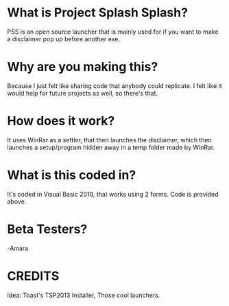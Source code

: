 # What is Project Splash Splash?
PSS is an open source launcher that is mainly used for if you want to make a disclaimer pop up before another exe.

# Why are you making this?
Because I just felt like sharing code that anybody could replicate.
I felt like it would help for future projects as well, so there's that.

# How does it work?
It uses WinRar as a settler, that then launches the disclaimer, which then launches a setup/program hidden away in a temp folder made by WinRar.

# What is this coded in?
It's coded in Visual Basic 2010, that works using 2 forms. Code is provided above.

# Beta Testers?
-Amara

# CREDITS
Idea: Toast's TSP2013 Installer, Those cool launchers.
